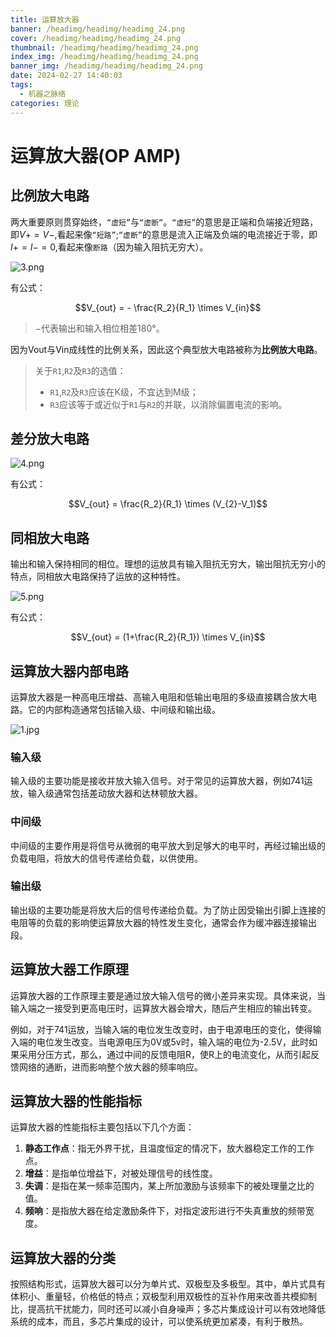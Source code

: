 ```yaml
---
title: 运算放大器
banner: /headimg/headimg/headimg_24.png
cover: /headimg/headimg/headimg_24.png
thumbnail: /headimg/headimg/headimg_24.png
index_img: /headimg/headimg/headimg_24.png
banner_img: /headimg/headimg/headimg_24.png
date: 2024-02-27 14:40:03
tags:
  - 机器之脉络
categories: 理论
---
```


# 运算放大器(OP AMP)

## 比例放大电路

两大重要原则贯穿始终，`“虚短”`与`“虚断”`。`“虚短”`的意思是正端和负端接近短路，即$V+=V-$,看起来像`“短路”`;`“虚断”`的意思是流入正端及负端的电流接近于零，即$I+=I-=0$,看起来像`断路`（因为输入阻抗无穷大）。

![3.png](3.png)

有公式：

$$V_{out} = - \frac{R_2}{R_1} \times V_{in}$$

> $-$代表输出和输入相位相差180°。

因为Vout与Vin成线性的比例关系，因此这个典型放大电路被称为**比例放大电路**。

> 关于`R1`,`R2`及`R3`的选值：
> - `R1`,`R2`及`R3`应该在K级，不宜达到M级；
> - `R3`应该等于或近似于`R1`与`R2`的并联，以消除偏置电流的影响。

## 差分放大电路

![4.png](4.png)

有公式：

$$V_{out} = \frac{R_2}{R_1} \times (V_{2}-V_1)$$

## 同相放大电路

输出和输入保持相同的相位。理想的运放具有输入阻抗无穷大，输出阻抗无穷小的特点，同相放大电路保持了运放的这种特性。

![5.png](5.png)

有公式：

$$V_{out} = (1+\frac{R_2}{R_1}) \times V_{in}$$

## 运算放大器内部电路

运算放大器是一种高电压增益、高输入电阻和低输出电阻的多级直接耦合放大电路。它的内部构造通常包括输入级、中间级和输出级。

![1.jpg](1.jpg)

### 输入级
输入级的主要功能是接收并放大输入信号。对于常见的运算放大器，例如741运放，输入级通常包括差动放大器和达林顿放大器。

### 中间级
中间级的主要作用是将信号从微弱的电平放大到足够大的电平时，再经过输出级的负载电阻，将放大的信号传递给负载，以供使用。

### 输出级
输出级的主要功能是将放大后的信号传递给负载。为了防止因受输出引脚上连接的电阻等的负载的影响使运算放大器的特性发生变化，通常会作为缓冲器连接输出段。

## 运算放大器工作原理

运算放大器的工作原理主要是通过放大输入信号的微小差异来实现。具体来说，当输入端之一接受到更高电压时，运算放大器会增大，随后产生相应的输出转变。

例如，对于741运放，当输入端的电位发生改变时，由于电源电压的变化，使得输入端的电位发生改变。当电源电压为0V或5v时，输入端的电位为-2.5V，此时如果采用分压方式，那么，通过中间的反馈电阻R，使R上的电流变化，从而引起反馈网络的通断，进而影响整个放大器的频率响应。

## 运算放大器的性能指标

运算放大器的性能指标主要包括以下几个方面：

1. **静态工作点**：指无外界干扰，且温度恒定的情况下，放大器稳定工作的工作点。
2. **增益**：是指单位增益下，对被处理信号的线性度。
3. **失调**：是指在某一频率范围内，某上所加激励与该频率下的被处理量之比的值。
4. **频响**：是指放大器在给定激励条件下，对指定波形进行不失真重放的频带宽度。

## 运算放大器的分类

按照结构形式，运算放大器可以分为单片式、双极型及多极型。其中，单片式具有体积小、重量轻，价格低的特点；双极型利用双极性的互补作用来改善共模抑制比，提高抗干扰能力，同时还可以减小自身噪声；多芯片集成设计可以有效地降低系统的成本，而且，多芯片集成的设计，可以使系统更加紧凑，有利于散热。
